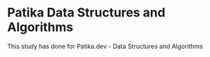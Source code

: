 # Patika Data Structures and Algorithms
This study has done for Patika.dev - Data Structures and Algorithms
